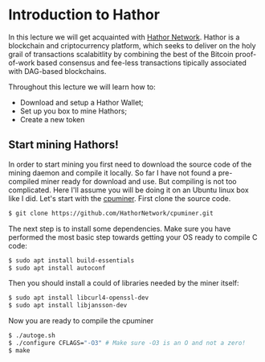 # Introduction to Hathor
In this lecture we will get acquainted with [Hathor Network](https://hathor.network). Hathor is a blockchain and criptocurrency 
platform, which seeks to deliver on the holy grail of transactions scalabitlity by combining the best of the Bitcoin proof-of-work
based consensus and fee-less transactions tipically associated with DAG-based blockchains. 

Throughout this lecture we will learn how to:
 - Download and setup a Hathor Wallet;
 - Set up you box to mine Hathors;
 - Create a new token 
 
## Start mining Hathors!
In order to start mining you first need to download the source code of the mining daemon and compile it locally. So far I have not found a pre-compiled miner ready for download and use. But compiling is not too complicated. Here I'll assume you will be doing it on an Ubuntu linux box like I did. Let's start with the [cpuminer](https://github.com/HathorNetwork/cpuminer). First clone the source code.

```bash
$ git clone https://github.com/HathorNetwork/cpuminer.git
```

The next step is to install some dependencies. Make sure you have performed the most basic step towards getting your OS ready to compile C code:

```bash
$ sudo apt install build-essentials
$ sudo apt install autoconf
```

Then you should install a could of libraries needed by the miner itself:
```bash
$ sudo apt install libcurl4-openssl-dev
$ sudo apt install libjansson-dev
```

Now you are ready to compile the cpuminer

```bash
$ ./autoge.sh
$ ./configure CFLAGS="-O3" # Make sure -O3 is an O and not a zero!
$ make
```
